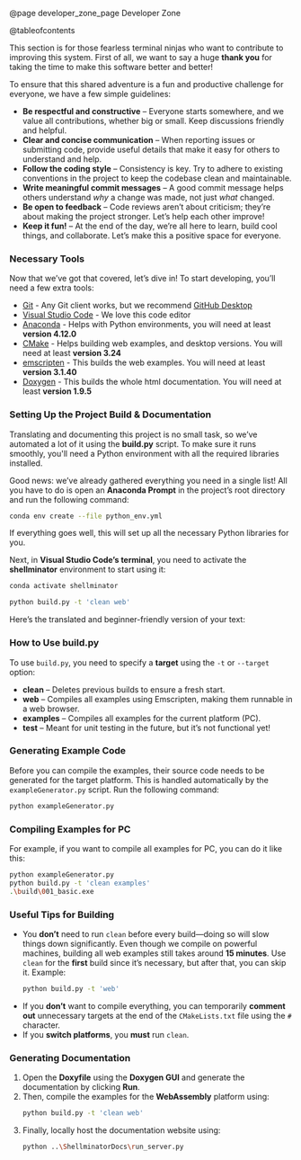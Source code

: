 @page developer_zone_page Developer Zone

@tableofcontents

This section is for those fearless terminal ninjas who want to contribute to improving this system. First of all, we want to say a huge **thank you** for taking the time to make this software better and better!

To ensure that this shared adventure is a fun and productive challenge for everyone, we have a few simple guidelines:  

- **Be respectful and constructive** – Everyone starts somewhere, and we value all contributions, whether big or small. Keep discussions friendly and helpful.  
- **Clear and concise communication** – When reporting issues or submitting code, provide useful details that make it easy for others to understand and help.  
- **Follow the coding style** – Consistency is key. Try to adhere to existing conventions in the project to keep the codebase clean and maintainable.  
- **Write meaningful commit messages** – A good commit message helps others understand *why* a change was made, not just *what* changed.  
- **Be open to feedback** – Code reviews aren’t about criticism; they’re about making the project stronger. Let’s help each other improve!  
- **Keep it fun!** – At the end of the day, we’re all here to learn, build cool things, and collaborate. Let’s make this a positive space for everyone.  

### Necessary Tools

Now that we’ve got that covered, let’s dive in! To start developing, you’ll need a few extra tools:
- [Git](https://git-scm.com/) - Any Git client works, but we recommend [GitHub Desktop](https://desktop.github.com/download/)
- [Visual Studio Code](https://code.visualstudio.com/) - We love this code editor
- [Anaconda](https://www.anaconda.com/download) - Helps with Python environments, you will need at least __version 4.12.0__
- [CMake](https://cmake.org/) - Helps building web examples, and desktop versions. You will need at least __version 3.24__
- [emscripten](https://emscripten.org/) - This builds the web examples. You will need at least __version 3.1.40__
- [Doxygen](https://www.doxygen.nl/) - This builds the whole html documentation. You will need at least __version 1.9.5__


### Setting Up the Project Build & Documentation  

Translating and documenting this project is no small task, so we’ve automated a lot of it using the **build.py** script. To make sure it runs smoothly, you'll need a Python environment with all the required libraries installed.  

Good news: we’ve already gathered everything you need in a single list! All you have to do is open an **Anaconda Prompt** in the project’s root directory and run the following command:  

```sh
conda env create --file python_env.yml
```  

If everything goes well, this will set up all the necessary Python libraries for you.  

Next, in **Visual Studio Code’s terminal**, you need to activate the **shellminator** environment to start using it:  

```sh
conda activate shellminator
```  

```sh
python build.py -t 'clean web'
```  

Here’s the translated and beginner-friendly version of your text:  

### How to Use build.py

To use `build.py`, you need to specify a **target** using the `-t` or `--target` option:  

- **clean** – Deletes previous builds to ensure a fresh start.  
- **web** – Compiles all examples using Emscripten, making them runnable in a web browser.  
- **examples** – Compiles all examples for the current platform (PC).  
- **test** – Meant for unit testing in the future, but it’s not functional yet!  

### Generating Example Code  

Before you can compile the examples, their source code needs to be generated for the target platform. This is handled automatically by the `exampleGenerator.py` script. Run the following command:  

```sh
python exampleGenerator.py
```  

### Compiling Examples for PC  

For example, if you want to compile all examples for PC, you can do it like this:  

```sh
python exampleGenerator.py
python build.py -t 'clean examples'
.\build\001_basic.exe
```  

### Useful Tips for Building  

- You **don’t** need to run `clean` before every build—doing so will slow things down significantly. Even though we compile on powerful machines, building all web examples still takes around **15 minutes**. Use `clean` for the **first** build since it’s necessary, but after that, you can skip it. Example:  
  ```sh
  python build.py -t 'web'
  ```  
- If you **don’t** want to compile everything, you can temporarily **comment out** unnecessary targets at the end of the `CMakeLists.txt` file using the `#` character.  
- If you **switch platforms**, you **must** run `clean`.  

### Generating Documentation  

1. Open the **Doxyfile** using the **Doxygen GUI** and generate the documentation by clicking **Run**.  
2. Then, compile the examples for the **WebAssembly** platform using:  
   ```sh
   python build.py -t 'clean web'
   ```  
3. Finally, locally host the documentation website using:  
   ```sh
   python ..\ShellminatorDocs\run_server.py
   ```